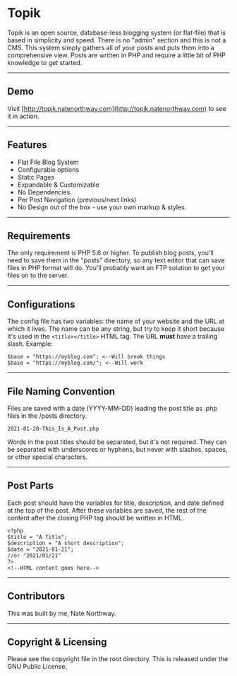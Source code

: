 # Topik
Topik is an open source, database-less blogging system (or flat-file) that is based in simplicity and speed. There is no "admin" section and this is not a CMS. This system simply gathers all of your posts and puts them into a comprehensive view. Posts are written in PHP and require a little bit of PHP knowledge to get started.

___

## Demo
Visit [http://topik.natenorthway.com](http://topik.natenorthway.com) to see it in action.

___

## Features
- Flat File Blog System
- Configurable options
- Static Pages
- Expandable & Customizable
- No Dependencies
- Per Post Navigation (previous/next links)
- No Design out of the box - use your own markup & styles.

___

## Requirements
The only requirement is PHP 5.6 or higher. To publish blog posts, you'll need to save them in the "posts" directory, so any text editor that can save files in PHP format will do. You'll probably want an FTP solution to get your files on to the server.

___

## Configurations
The config file has two variables: the name of your website and the URL at which it lives. The name can be any string, but try to keep it short because it's used in the `<title></title>` HTML tag. The URL **must** have a trailing slash. Example:

    $base = "https://myblog.com"; <--Will break things
    $base = "https://myblog.com/"; <--Will work

---

## File Naming Convention
Files are saved with a date (YYYY-MM-DD) leading the post title as .php files in the /posts directory.

    2021-01-20-This_Is_A_Post.php

Words in the post titles should be separated, but it's not required. They can be separated with underscores or hyphens, but never with slashes, spaces, or other special characters.

---

## Post Parts
Each post should have the variables for title, description, and date defined at the top of the post. After these variables are saved, the rest of the content after the closing PHP tag should be written in HTML.

    <?php
    $title = "A Title";
    $description = "A short description";
    $date = "2021-01-21";
    //or "2021/01/21"
    ?>
    <!--HTML content goes here-->

---

## Contributors
This was built by me, Nate Northway.

---

## Copyright & Licensing
Please see the copyright file in the root directory. This is released under the GNU Public License.
